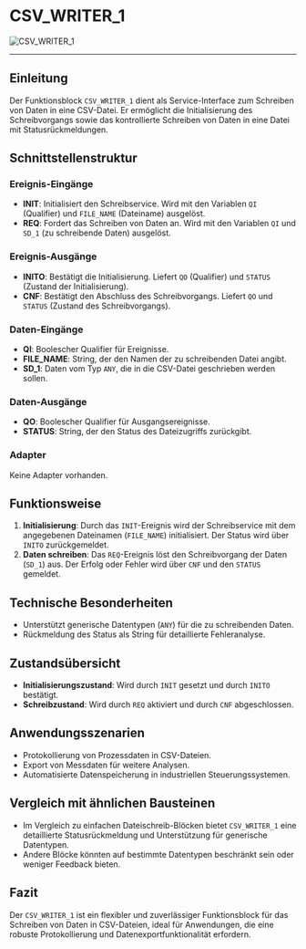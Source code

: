 # CSV_WRITER_1

![CSV_WRITER_1](https://github.com/user-attachments/assets/4f7fdcfb-c9cf-4e0a-8347-ccdc85acd150)

* * * * * * * * * *
## Einleitung
Der Funktionsblock `CSV_WRITER_1` dient als Service-Interface zum Schreiben von Daten in eine CSV-Datei. Er ermöglicht die Initialisierung des Schreibvorgangs sowie das kontrollierte Schreiben von Daten in eine Datei mit Statusrückmeldungen.

## Schnittstellenstruktur

### **Ereignis-Eingänge**
- **INIT**: Initialisiert den Schreibservice. Wird mit den Variablen `QI` (Qualifier) und `FILE_NAME` (Dateiname) ausgelöst.
- **REQ**: Fordert das Schreiben von Daten an. Wird mit den Variablen `QI` und `SD_1` (zu schreibende Daten) ausgelöst.

### **Ereignis-Ausgänge**
- **INITO**: Bestätigt die Initialisierung. Liefert `QO` (Qualifier) und `STATUS` (Zustand der Initialisierung).
- **CNF**: Bestätigt den Abschluss des Schreibvorgangs. Liefert `QO` und `STATUS` (Zustand des Schreibvorgangs).

### **Daten-Eingänge**
- **QI**: Boolescher Qualifier für Ereignisse.
- **FILE_NAME**: String, der den Namen der zu schreibenden Datei angibt.
- **SD_1**: Daten vom Typ `ANY`, die in die CSV-Datei geschrieben werden sollen.

### **Daten-Ausgänge**
- **QO**: Boolescher Qualifier für Ausgangsereignisse.
- **STATUS**: String, der den Status des Dateizugriffs zurückgibt.

### **Adapter**
Keine Adapter vorhanden.

## Funktionsweise
1. **Initialisierung**: Durch das `INIT`-Ereignis wird der Schreibservice mit dem angegebenen Dateinamen (`FILE_NAME`) initialisiert. Der Status wird über `INITO` zurückgemeldet.
2. **Daten schreiben**: Das `REQ`-Ereignis löst den Schreibvorgang der Daten (`SD_1`) aus. Der Erfolg oder Fehler wird über `CNF` und den `STATUS` gemeldet.

## Technische Besonderheiten
- Unterstützt generische Datentypen (`ANY`) für die zu schreibenden Daten.
- Rückmeldung des Status als String für detaillierte Fehleranalyse.

## Zustandsübersicht
- **Initialisierungszustand**: Wird durch `INIT` gesetzt und durch `INITO` bestätigt.
- **Schreibzustand**: Wird durch `REQ` aktiviert und durch `CNF` abgeschlossen.

## Anwendungsszenarien
- Protokollierung von Prozessdaten in CSV-Dateien.
- Export von Messdaten für weitere Analysen.
- Automatisierte Datenspeicherung in industriellen Steuerungssystemen.

## Vergleich mit ähnlichen Bausteinen
- Im Vergleich zu einfachen Dateischreib-Blöcken bietet `CSV_WRITER_1` eine detaillierte Statusrückmeldung und Unterstützung für generische Datentypen.
- Andere Blöcke könnten auf bestimmte Datentypen beschränkt sein oder weniger Feedback bieten.

## Fazit
Der `CSV_WRITER_1` ist ein flexibler und zuverlässiger Funktionsblock für das Schreiben von Daten in CSV-Dateien, ideal für Anwendungen, die eine robuste Protokollierung und Datenexportfunktionalität erfordern.
